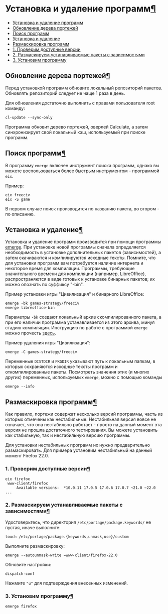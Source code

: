 # Установка и удаление программ[¶](#Установка-и-удаление-программ)

* [Установка и удаление программ](#Установка-и-удаление-программ)
* [Обновление дерева портежей](#Обновление-дерева-портежей)
* [Поиск программ](#Поиск-программ)
* [Установка и удаление](#Установка-и-удаление)
* [Размаскировка программ](#Размаскировка-программ)
* [1\. Проверим доступные версии](#1-Проверим-доступные-версии)
* [2\. Размаскируем устанавливаемые пакеты с зависимостями](#2-Размаскируем-устанавливаемые-пакеты-с-зависимостями)
* [3\. Установим программу](#3-Установим-программу)

## Обновление дерева портежей[¶](#Обновление-дерева-портежей)

Перед установкой программ обновите локальный репозиторий пакетов. Обновлять репозиторий следует не чаще 1 раза в день.

Для обновления достаточно выполнить с правами пользователя root команду:

    
    cl-update --sync-only
    

Программа обновит дерево портежей, оверлей Calculate, а затем синхронизирует свой локальный кэш, используемый при поиске программ.

## Поиск программ[¶](#Поиск-программ)

В программу `emerge` включен инструмент поиска программ, однако вы можете воспользоваться более быстрым инструментом - программой `eix`.

Пример:  

    
    eix freeciv
    eix -S game
    

В первом случае поиск производится по названию пакета, во втором - по описанию.

## Установка и удаление[¶](#Установка-и-удаление)

Установка и удаление программ производится при помощи программы [emerge](.html). При установке новой программы сначала определяется необходимость в установке дополнительных пакетов (зависимостей), а затем скачиваются и компилируются исходные тексты. Помните, что для установки программ вам потребуется наличие интернета и некоторое время для компиляции. Программы, требующие значительного времени для компиляции (например, LibreOffice), распространяются в виде готовых к установке бинарных пакетов; их можно опознать по суффиксу "-bin".

Пример установки игры "Цивилизация" и бинарного LibreOffice:

    
    emerge -bk games-strategy/freeciv
    emerge libreoffice-bin
    

Параметры `-bk` создают локальный архив скомпилированного пакета, а при его наличии программа устанавливается из этого архива, минуя стадию компиляции. Инструкцию по работе с программой `emerge` можно прочесть [здесь](здесь.html).

Пример удаления игры "Цивилизация":  

    
    emerge -C games-strategy/freeciv
    

Переменные `DISTDIR` и `PKGDIR` указывают путь к локальным папкам, в которых сохраняются исходные тексты программ и откомпилированные пакеты. Посмотреть значения этих (и многих других) переменных, используемых `emerge`, можно с помощью команды  

    
    emerge --info
    

## Размаскировка программ[¶](#Размаскировка-программ)

Как правило, портежи содержат несколько версий программы, часть из которых отмечены как нестабильные. Нестабильная версия вовсе не означает, что она нестабильно работает - просто на данный момент эта версия не прошла достаточного тестирования. Вы можете установить как стабильную, так и нестабильную версию программы.

Для установки нестабильных программ их нужно предварительно размаскировать. Для примера установим нестабильный на данный момент Firefox 22.0\.

### 1\. Проверим доступные версии[¶](#1-Проверим-доступные-версии)

    
    eix firefox
     www-client/firefox
         Available versions:  *10.0.11 17.0.5 17.0.6 17.0.7 ~21.0 ~22.0
    ...
    

### 2\. Размаскируем устанавливаемые пакеты с зависимостями[¶](#2-Размаскируем-устанавливаемые-пакеты-с-зависимостями)

Удостоверьтесь, что директория `/etc/portage/package.keywords/` не пустая, иначе выполните:

    touch /etc/portage/package.{keywords,unmask,use}/custom

Выполните размаскировку:

    emerge --autounmask-write =www-client/firefox-22.0

Обновите настройки:

    dispatch-conf

Нажмите `"u"` для подтверждения внесенных изменений.

### 3\. Установим программу[¶](#3-Установим-программу)

    
    emerge firefox